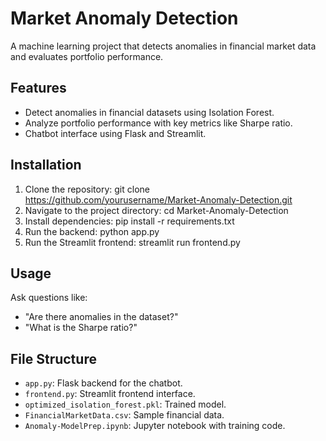 # Market Anomaly Detection
A machine learning project that detects anomalies in financial market data and evaluates portfolio performance.

## Features
- Detect anomalies in financial datasets using Isolation Forest.
- Analyze portfolio performance with key metrics like Sharpe ratio.
- Chatbot interface using Flask and Streamlit.

## Installation
1. Clone the repository:
git clone https://github.com/yourusername/Market-Anomaly-Detection.git
2. Navigate to the project directory:
cd Market-Anomaly-Detection
3. Install dependencies:
pip install -r requirements.txt
4. Run the backend:
python app.py
5. Run the Streamlit frontend:
streamlit run frontend.py

## Usage
Ask questions like:
- "Are there anomalies in the dataset?"
- "What is the Sharpe ratio?"

## File Structure
- `app.py`: Flask backend for the chatbot.
- `frontend.py`: Streamlit frontend interface.
- `optimized_isolation_forest.pkl`: Trained model.
- `FinancialMarketData.csv`: Sample financial data.
- `Anomaly-ModelPrep.ipynb`: Jupyter notebook with training code.
  
